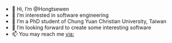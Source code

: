 - 👋 Hi, I’m @Hongtsewen
- 👀 I’m interested in software engineering
- 🌱 I’m a PhD student of Chung Yuan Christian University, Taiwan
- 💞️ I’m looking forward to create some interesting software 
- 📫 You may reach me [via:](https://sites.google.com/view/htw2021/)

<!---
Hongtsewen/Hongtsewen is a ✨ special ✨ repository because its `README.md` (this file) appears on your GitHub profile.
You can click the Preview link to take a look at your changes.
--->
